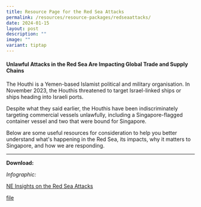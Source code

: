 ```yaml
---
title: Resource Page for the Red Sea Attacks
permalink: /resources/resource-packages/redseaattacks/
date: 2024-01-15
layout: post
description: ""
image: ""
variant: tiptap
---
```

<h4>Unlawful Attacks in the Red Sea Are Impacting Global Trade and Supply Chains</h4><p></p><p>The Houthi is a Yemen-based Islamist political and military organisation. In November 2023, the Houthis threatened to target Israel-linked ships or ships heading into Israeli ports.</p><p>Despite what they said earlier, the Houthis have been indiscriminately targeting commercial vessels unlawfully, including a Singapore-flagged container vessel and two that were bound for Singapore.</p><p>Below are some useful resources for consideration to help you better understand what's happening in the Red Sea, its impacts, why it matters to Singapore, and how we are responding.</p><hr><p><strong>Download:</strong></p><p><em>Infographic: </em></p><p><a href="/files/Ne_Insights_Red_Sea_Tension.pdf" rel="noopener noreferrer nofollow" target="_blank">NE Insights on the Red Sea Attacks</a></p><p><a href="/files/NE_Insights_on_Red_Sea_Attacks.pdf" rel="noopener noreferrer nofollow" target="_blank">file</a></p>